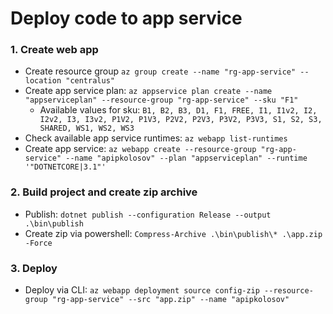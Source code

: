 ﻿# Deploy code to app service

### 1. Create web app

- Create resource group `az group create --name "rg-app-service" --location "centralus"`
- Create app service
  plan: `az appservice plan create --name "appserviceplan" --resource-group "rg-app-service" --sku "F1"`
    - Available values for
      sku: `B1, B2, B3, D1, F1, FREE, I1, I1v2, I2, I2v2, I3, I3v2, P1V2, P1V3, P2V2, P2V3, P3V2, P3V3, S1, S2, S3, SHARED, WS1, WS2, WS3`
- Check available app service runtimes: `az webapp list-runtimes`
- Create app
  service: `az webapp create --resource-group "rg-app-service" --name "apipkolosov" --plan "appserviceplan" --runtime '"DOTNETCORE|3.1"'`

### 2. Build project and create zip archive

- Publish: `dotnet publish --configuration Release --output .\bin\publish`
- Create zip via powershell: `Compress-Archive .\bin\publish\* .\app.zip -Force`

### 3. Deploy

- Deploy via
  CLI: `az webapp deployment source config-zip --resource-group "rg-app-service" --src "app.zip" --name "apipkolosov"`